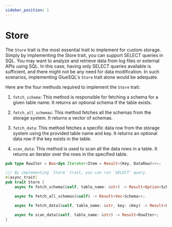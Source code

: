 ```yaml
---
sidebar_position: 1
---
```


# Store

The `Store` trait is the most essential trait to implement for custom storage. Simply by implementing the Store trait, you can support SELECT queries in SQL. You may want to analyze and retrieve data from log files or external APIs using SQL. In this case, having only SELECT queries available is sufficient, and there might not be any need for data modification. In such scenarios, implementing GlueSQL's `Store` trait alone would be adequate.

Here are the four methods required to implement the `Store` trait:

1. `fetch_schema`: This method is responsible for fetching a schema for a given table name. It returns an optional schema if the table exists.

2. `fetch_all_schemas`: This method fetches all the schemas from the storage system. It returns a vector of schemas.

3. `fetch_data`: This method fetches a specific data row from the storage system using the provided table name and key. It returns an optional data row if the key exists in the table.

4. `scan_data`: This method is used to scan all the data rows in a table. It returns an iterator over the rows in the specified table.

```rust
pub type RowIter = Box<dyn Iterator<Item = Result<(Key, DataRow)>>>;

/// By implementing `Store` trait, you can run `SELECT` query.
#[async_trait]
pub trait Store {
    async fn fetch_schema(&self, table_name: &str) -> Result<Option<Schema>>;

    async fn fetch_all_schemas(&self) -> Result<Vec<Schema>>;

    async fn fetch_data(&self, table_name: &str, key: &Key) -> Result<Option<DataRow>>;

    async fn scan_data(&self, table_name: &str) -> Result<RowIter>;
}
```